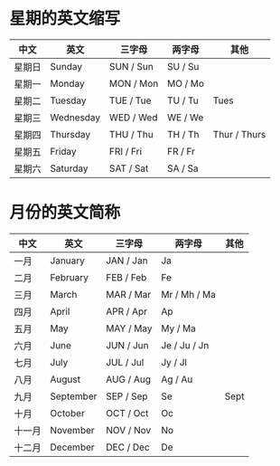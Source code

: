 # 星期的英文缩写

中文   | 英文      | 三字母     | 两字母   | 其他
----- | --------- | --------- | ------- | ---
星期日 | Sunday    | SUN / Sun | SU / Su |
星期一 | Monday    | MON / Mon | MO / Mo |
星期二 | Tuesday   | TUE / Tue | TU / Tu | Tues
星期三 | Wednesday | WED / Wed | WE / We |
星期四 | Thursday  | THU / Thu | TH / Th | Thur / Thurs
星期五 | Friday    | FRI / Fri | FR / Fr |
星期六 | Saturday  | SAT / Sat | SA / Sa |

# 月份的英文简称

中文   | 英文       | 三字母     | 两字母        | 其他
----- | --------- | --------- | ------------ | ----
一月   | January   | JAN / Jan | Ja           |
二月   | February  | FEB / Feb | Fe           |
三月   | March     | MAR / Mar | Mr / Mh / Ma |
四月   | April     | APR / Apr | Ap           |
五月   | May       | MAY / May | My / Ma      |
六月   | June      | JUN / Jun | Je / Ju / Jn |
七月   | July      | JUL / Jul | Jy / Jl      |
八月   | August    | AUG / Aug | Ag / Au      |
九月   | September | SEP / Sep | Se           | Sept
十月   | October   | OCT / Oct | Oc           |
十一月 | November  | NOV / Nov | No           |
十二月 | December  | DEC / Dec | De           |

